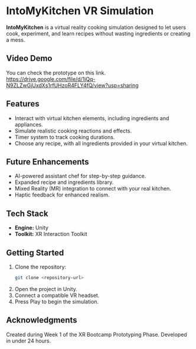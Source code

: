 # IntoMyKitchen VR Simulation  

**IntoMyKitchen** is a virtual reality cooking simulation designed to let users cook, experiment, and learn recipes without wasting ingredients or creating a mess. 


## Video Demo
You can check the prototype on this link. 
https://drive.google.com/file/d/1jQq-N9ZLZwGjUxdXs1rfUHzoR4FLY4fQ/view?usp=sharing


## Features  
- Interact with virtual kitchen elements, including ingredients and appliances.  
- Simulate realistic cooking reactions and effects.  
- Timer system to track cooking durations.  
- Choose any recipe, with all ingredients provided in your virtual kitchen.  

## Future Enhancements  
- AI-powered assistant chef for step-by-step guidance.  
- Expanded recipe and ingredients library.  
- Mixed Reality (MR) integration to connect with your real kitchen.  
- Haptic feedback for enhanced realism.  

## Tech Stack  
- **Engine:** Unity  
- **Toolkit:** XR Interaction Toolkit  

## Getting Started  
1. Clone the repository:  
   ```bash  
   git clone <repository-url>  
   ```  
2. Open the project in Unity.  
3. Connect a compatible VR headset.  
4. Press Play to begin the simulation.  

## Acknowledgments  
Created during Week 1 of the XR Bootcamp Prototyping Phase. Developed in under 24 hours.
